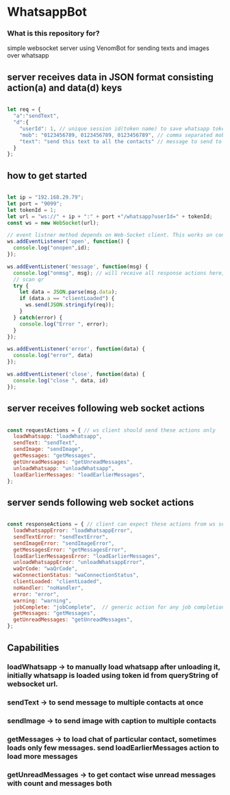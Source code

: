 # WhatsappBot

### What is this repository for?
simple websocket server using VenomBot for sending texts and images over whatsapp


## server receives data in JSON format consisting action(a) and data(d) keys
``` javascript

let req = {
  "a":"sendText",
  "d":{
    "userId": 1, // unique session id(token name) to save whatsapp token for subsequent automatic login
    "mob": "0123456789, 0123456789, 0123456789", // comma separated mobile numbers without country code
    "text": "send this text to all the contacts" // message to send to all contacts
  }
};

```

## how to get started

``` javascript

let ip = "192.168.29.79";
let port = "9099";
let tokenId = 1;
let url = "ws://" + ip + ":" + port +"/whatsapp?userId=" + tokenId;
const ws = new WebSocket(url);

// event listner method depends on Web-Socket client. This works on console of browsers
ws.addEventListener('open', function() {
  console.log("onopen",id);
});

ws.addEventListener('message', function(msg) {
  console.log("onmsg", msg); // will receive all response actions here, as soon as whatsapp client gets loaded
  // scan qr
  try {
    let data = JSON.parse(msg.data);
    if (data.a == "clientLoaded") {
      ws.send(JSON.stringify(req));
    }
  } catch(error) {
    console.log("Error ", error);
  }
});

ws.addEventListener('error', function(data) {
  console.log("error", data)
});

ws.addEventListener('close', function(data) {
  console.log("close ", data, id)
});


````

## server receives following web socket actions
``` javascript

const requestActions = { // ws client should send these actions only
  loadWhatsapp: "loadWhatsapp",
  sendText: "sendText",
  sendImage: "sendImage",
  getMessages: "getMessages",
  getUnreadMessages: "getUnreadMessages",
  unloadWhatsapp: "unloadWhatsapp",
  loadEarlierMessages: "loadEarlierMessages",
};

```


## server sends following web socket actions
``` javascript

const responseActions = { // client can expect these actions from ws server
  loadWhatsappError: "loadWhatsappError",
  sendTextError: "sendTextError",
  sendImageError: "sendImageError",
  getMessagesError: "getMessagesError",
  loadEarlierMessagesError: "loadEarlierMessages",
  unloadWhatsappError: "unloadWhatsappError",
  waQrCode: "waQrCode",
  waConnectionStatus: "waConnectionStatus",
  clientLoaded: "clientLoaded",
  noHandler: "noHandler",
  error: "error",
  warning: "warning",
  jobComplete: "jobComplete",  // generic action for any job completion status
  getMessages: "getMessages",
  getUnreadMessages: "getUnreadMessages",
};

```

## Capabilities

### loadWhatsapp -> to manually load whatsapp after unloading it, initially whatsapp is loaded using token id from queryString of websocket url.
### sendText -> to send message to multiple contacts at once
### sendImage -> to send image with caption to multiple contacts
### getMessages -> to load chat of particular contact, sometimes loads only few messages. send loadEarlierMessages action to load more messages
### getUnreadMessages -> to get contact wise unread messages with count and messages both



